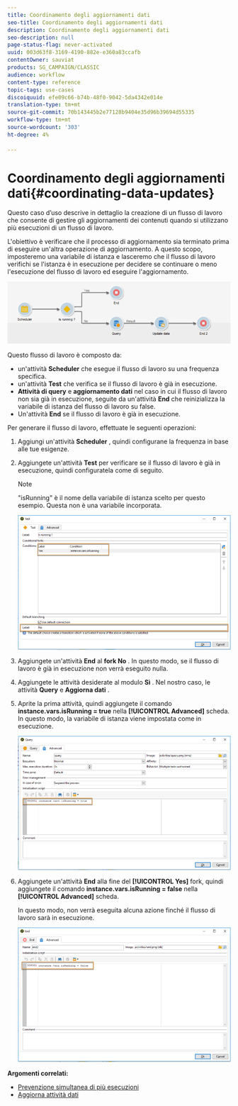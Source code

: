 ```yaml
---
title: Coordinamento degli aggiornamenti dati
seo-title: Coordinamento degli aggiornamenti dati
description: Coordinamento degli aggiornamenti dati
seo-description: null
page-status-flag: never-activated
uuid: 003d63f8-3169-4190-882e-e360a83ccafb
contentOwner: sauviat
products: SG_CAMPAIGN/CLASSIC
audience: workflow
content-type: reference
topic-tags: use-cases
discoiquuid: efe09c66-b74b-48f0-9042-5da4342e014e
translation-type: tm+mt
source-git-commit: 70b143445b2e77128b9404e35d96b39694d55335
workflow-type: tm+mt
source-wordcount: '303'
ht-degree: 4%

---
```



# Coordinamento degli aggiornamenti dati{#coordinating-data-updates}

Questo caso d’uso descrive in dettaglio la creazione di un flusso di lavoro che consente di gestire gli aggiornamenti dei contenuti quando si utilizzano più esecuzioni di un flusso di lavoro.

L&#39;obiettivo è verificare che il processo di aggiornamento sia terminato prima di eseguire un&#39;altra operazione di aggiornamento. A questo scopo, imposteremo una variabile di istanza e lasceremo che il flusso di lavoro verifichi se l&#39;istanza è in esecuzione per decidere se continuare o meno l&#39;esecuzione del flusso di lavoro ed eseguire l&#39;aggiornamento.

![](assets/uc_dataupdate_wkf.png)

Questo flusso di lavoro è composto da:

* un&#39;attività **Scheduler** che esegue il flusso di lavoro su una frequenza specifica.
* un&#39;attività **Test** che verifica se il flusso di lavoro è già in esecuzione.
* **Attività di query** e **aggiornamento dati** nel caso in cui il flusso di lavoro non sia già in esecuzione, seguite da un&#39;attività **End** che reinizializza la variabile di istanza del flusso di lavoro su false.
* Un&#39;attività **End** se il flusso di lavoro è già in esecuzione.

Per generare il flusso di lavoro, effettuate le seguenti operazioni:

1. Aggiungi un&#39;attività **Scheduler** , quindi configurane la frequenza in base alle tue esigenze.
1. Aggiungete un&#39;attività **Test** per verificare se il flusso di lavoro è già in esecuzione, quindi configuratela come di seguito.

   >[!NOTE]
   >
   >&quot;isRunning&quot; è il nome della variabile di istanza scelto per questo esempio. Questa non è una variabile incorporata.

   ![](assets/uc_dataupdate_test.png)

1. Aggiungete un&#39;attività **End** al **fork No** . In questo modo, se il flusso di lavoro è già in esecuzione non verrà eseguito nulla.
1. Aggiungete le attività desiderate al modulo **Sì** . Nel nostro caso, le attività **Query** e **Aggiorna dati** .
1. Aprite la prima attività, quindi aggiungete il comando **instance.vars.isRunning = true** nella **[!UICONTROL Advanced]** scheda. In questo modo, la variabile di istanza viene impostata come in esecuzione.

   ![](assets/uc_dataupdate_query.png)

1. Aggiungete un&#39;attività **End** alla fine del **[!UICONTROL Yes]** fork, quindi aggiungete il comando **instance.vars.isRunning = false** nella **[!UICONTROL Advanced]** scheda.

   In questo modo, non verrà eseguita alcuna azione finché il flusso di lavoro sarà in esecuzione.

   ![](assets/uc_dataupdate_end.png)

**Argomenti correlati:**

* [Prevenzione simultanea di più esecuzioni](../../workflow/using/monitoring-workflow-execution.md#preventing-simultaneous-multiple-executions)
* [Aggiorna attività dati](../../workflow/using/update-data.md)

